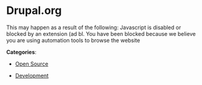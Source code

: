 # Drupal.org


This may happen as a result of the following: Javascript is disabled or blocked by an extension (ad bl. You have been blocked because we believe you are using automation tools to browse the website



**Categories**:

- [Open Source](https://github.com/apis-list/apis-list#open-source)

- [Development](https://github.com/apis-list/apis-list#development)



